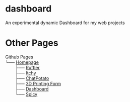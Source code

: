 # dashboard
An experimental dynamic Dashboard for my web projects

# Other Pages
Github Pages\
└── [Homepage](https://github.com/ThePotatoGamer0/thepotatogamer0.github.io) \
&nbsp;&nbsp;&nbsp;&nbsp;&nbsp;&nbsp;&nbsp;&nbsp;├── [Ruffler](https://github.com/ThePotatoGamer0/Ruffler) \
&nbsp;&nbsp;&nbsp;&nbsp;&nbsp;&nbsp;&nbsp;&nbsp;├── [Itchy](https://github.com/ThePotatoGamer0/Itch.io-BrowserGames) \
&nbsp;&nbsp;&nbsp;&nbsp;&nbsp;&nbsp;&nbsp;&nbsp;├── [ChatPotato](https://github.com/ThePotatoGamer0/ChatPotato) \
&nbsp;&nbsp;&nbsp;&nbsp;&nbsp;&nbsp;&nbsp;&nbsp;├── [3D Printing Form](https://github.com/ThePotatoGamer0/3DPrintingWeb) \
&nbsp;&nbsp;&nbsp;&nbsp;&nbsp;&nbsp;&nbsp;&nbsp;├── [Dashboard](https://github.com/ThePotatoGamer0/dashboard) \
&nbsp;&nbsp;&nbsp;&nbsp;&nbsp;&nbsp;&nbsp;&nbsp;└── [Spicy](https://github.com/ThePotatoGamer0/Spicy)
